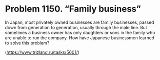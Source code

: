 # Problem 1150. “Family business”

In Japan, most privately owned businesses are family businesses, passed down from generation to generation, usually through the male line. But sometimes a business owner has only daughters or sons in the family who are unable to run the company. How have Japanese businessmen learned to solve this problem?

(https://www.trizland.ru/tasks/5601/)